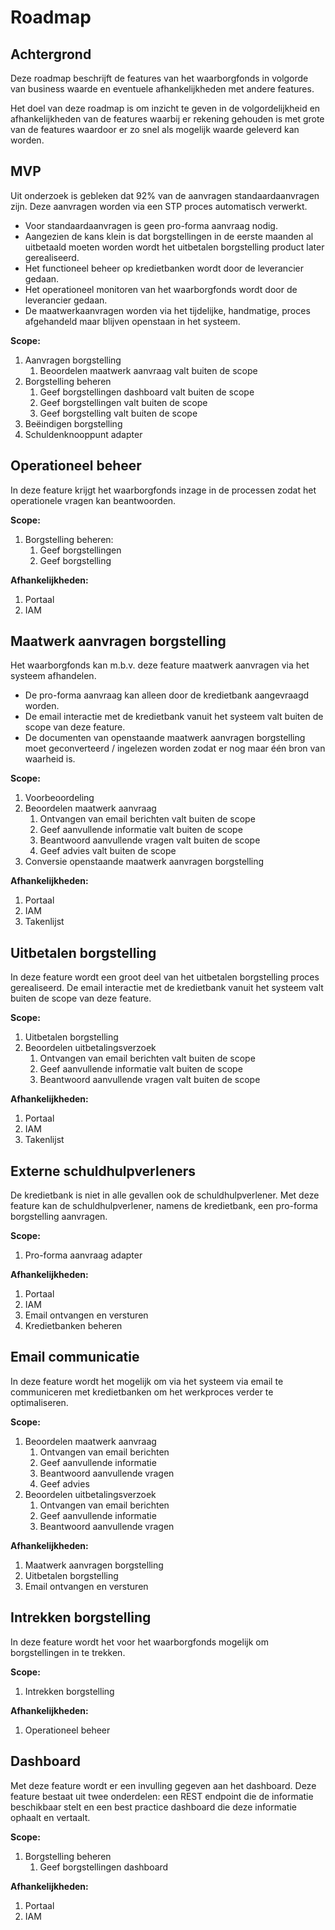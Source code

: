 # Roadmap

## Achtergrond

Deze roadmap beschrijft de features van het waarborgfonds in volgorde van business waarde en eventuele afhankelijkheden met andere features.

Het doel van deze roadmap is om inzicht te geven in de volgordelijkheid en afhankelijkheden van de features waarbij er rekening gehouden is met grote van de features waardoor er zo snel als mogelijk waarde geleverd kan worden.

## MVP

Uit onderzoek is gebleken dat 92% van de aanvragen standaardaanvragen zijn. Deze aanvragen worden via een STP proces automatisch verwerkt.

* Voor standaardaanvragen is geen pro-forma aanvraag nodig.
* Aangezien de kans klein is dat borgstellingen in de eerste maanden al uitbetaald moeten worden wordt het uitbetalen borgstelling product later gerealiseerd.
* Het functioneel beheer op kredietbanken wordt door de leverancier gedaan.
* Het operationeel monitoren van het waarborgfonds wordt door de leverancier gedaan.
* De maatwerkaanvragen worden via het tijdelijke, handmatige, proces afgehandeld maar blijven openstaan in het systeem.

**Scope:**

1. Aanvragen borgstelling
    1. Beoordelen maatwerk aanvraag valt buiten de scope
1. Borgstelling beheren
    1. Geef borgstellingen dashboard valt buiten de scope
    1. Geef borgstellingen valt buiten de scope
    1. Geef borgstelling valt buiten de scope
1. Beëindigen borgstelling
1. Schuldenknooppunt adapter

## Operationeel beheer

In deze feature krijgt het waarborgfonds inzage in de processen zodat het operationele vragen kan beantwoorden.

**Scope:**

1. Borgstelling beheren:
    1. Geef borgstellingen
    1. Geef borgstelling

**Afhankelijkheden:**

1. Portaal
1. IAM

## Maatwerk aanvragen borgstelling

Het waarborgfonds kan m.b.v. deze feature maatwerk aanvragen via het systeem afhandelen.

* De pro-forma aanvraag kan alleen door de kredietbank aangevraagd worden.
* De email interactie met de kredietbank vanuit het systeem valt buiten de scope van deze feature.
* De documenten van openstaande maatwerk aanvragen borgstelling moet geconverteerd / ingelezen worden zodat er nog maar één bron van waarheid is.

**Scope:**

1. Voorbeoordeling
1. Beoordelen maatwerk aanvraag
    1. Ontvangen van email berichten valt buiten de scope
    1. Geef aanvullende informatie valt buiten de scope
    1. Beantwoord aanvullende vragen valt buiten de scope
    1. Geef advies valt buiten de scope
1. Conversie openstaande maatwerk aanvragen borgstelling

**Afhankelijkheden:**

1. Portaal
1. IAM
1. Takenlijst

## Uitbetalen borgstelling

In deze feature wordt een groot deel van het uitbetalen borgstelling proces gerealiseerd.
De email interactie met de kredietbank vanuit het systeem valt buiten de scope van deze feature.

**Scope:**

1. Uitbetalen borgstelling
1. Beoordelen uitbetalingsverzoek
    1. Ontvangen van email berichten valt buiten de scope
    1. Geef aanvullende informatie valt buiten de scope
    1. Beantwoord aanvullende vragen valt buiten de scope

**Afhankelijkheden:**

1. Portaal
1. IAM
1. Takenlijst

## Externe schuldhulpverleners

De kredietbank is niet in alle gevallen ook de schuldhulpverlener. Met deze feature kan de schuldhulpverlener, namens de kredietbank, een pro-forma borgstelling aanvragen.

**Scope:**

1. Pro-forma aanvraag adapter

**Afhankelijkheden:**

1. Portaal
1. IAM
1. Email ontvangen en versturen
1. Kredietbanken beheren

## Email communicatie

In deze feature wordt het mogelijk om via het systeem via email te communiceren met kredietbanken om het werkproces verder te optimaliseren.

**Scope:**

1. Beoordelen maatwerk aanvraag
    1. Ontvangen van email berichten
    1. Geef aanvullende informatie
    1. Beantwoord aanvullende vragen
    1. Geef advies
1. Beoordelen uitbetalingsverzoek
    1. Ontvangen van email berichten
    1. Geef aanvullende informatie
    1. Beantwoord aanvullende vragen

**Afhankelijkheden:**

1. Maatwerk aanvragen borgstelling
1. Uitbetalen borgstelling
1. Email ontvangen en versturen

## Intrekken borgstelling

In deze feature wordt het voor het waarborgfonds mogelijk om borgstellingen in te trekken.

**Scope:**

1. Intrekken borgstelling

**Afhankelijkheden:**

1. Operationeel beheer

## Dashboard

Met deze feature wordt er een invulling gegeven aan het dashboard. Deze feature bestaat uit twee onderdelen: een REST endpoint die de informatie beschikbaar stelt en een best practice dashboard die deze informatie ophaalt en vertaalt.

**Scope:**

1. Borgstelling beheren
    1. Geef borgstellingen dashboard

**Afhankelijkheden:**

1. Portaal
1. IAM
